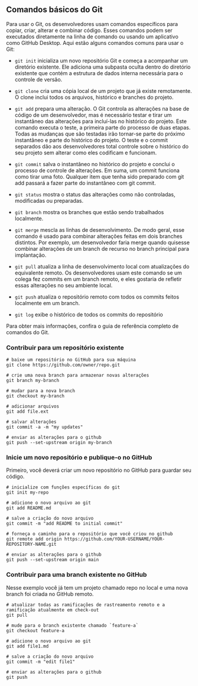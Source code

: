## Comandos básicos do Git

Para usar o Git, os desenvolvedores usam comandos específicos para copiar, criar, alterar e combinar código. Esses comandos podem ser executados diretamente na linha de comando ou usando um aplicativo como GitHub Desktop. Aqui estão alguns comandos comuns para usar o Git:

- `git init` inicializa um novo repositório Git e começa a acompanhar um diretório existente. Ele adiciona uma subpasta oculta dentro do diretório existente que contém a estrutura de dados interna necessária para o controle de versão.

- `git clone` cria uma cópia local de um projeto que já existe remotamente. O clone inclui todos os arquivos, histórico e branches do projeto.

- `git add` prepara uma alteração. O Git controla as alterações na base de código de um desenvolvedor, mas é necessário testar e tirar um instantâneo das alterações para incluí-las no histórico do projeto. Este comando executa o teste, a primeira parte do processo de duas etapas. Todas as mudanças que são testadas irão tornar-se parte do próximo instantâneo e parte do histórico do projeto. O teste e o commit separados dão aos desenvolvedores total controle sobre o histórico do seu projeto sem alterar como eles codificam e funcionam.

- `git commit` salva o instantâneo no histórico do projeto e conclui o processo de controle de alterações. Em suma, um commit funciona como tirar uma foto. Qualquer item que tenha sido preparado com git add passará a fazer parte do instantâneo com git commit.

- `git status` mostra o status das alterações como não controladas, modificadas ou preparadas.

- `git branch` mostra os branches que estão sendo trabalhados localmente.

- `git merge` mescla as linhas de desenvolvimento. De modo geral, esse comando é usado para combinar alterações feitas em dois branches distintos. Por exemplo, um desenvolvedor faria merge quando quisesse combinar alterações de um branch de recurso no branch principal para implantação.

- `git pull` atualiza a linha de desenvolvimento local com atualizações do equivalente remoto. Os desenvolvedores usam este comando se um colega fez commits em um branch remoto, e eles gostaria de refletir essas alterações no seu ambiente local.

- `git push` atualiza o repositório remoto com todos os commits feitos localmente em um branch.

- `git log` exibe o histórico de todos os commits do repositório

Para obter mais informações, confira o guia de referência completo de comandos do Git.

### Contribuir para um repositório existente
```
# baixe um repositório no GitHub para sua máquina
git clone https://github.com/owner/repo.git

# crie uma nova branch para armazenar novas alterações
git branch my-branch

# mudar para a nova branch
git checkout my-branch

# adicionar arquivos
git add file.ext

# salvar alterações
git commit -a -m "my updates"

# enviar as alterações para o github
git push --set-upstream origin my-branch
```

### Inicie um novo repositório e publique-o no GitHub
Primeiro, você deverá criar um novo repositório no GitHub para guardar seu código.
```
# inicialize com funções específicas do git
git init my-repo

# adicione o novo arquivo ao git
git add README.md

# salve a criação do novo arquivo
git commit -m "add README to initial commit"

# forneça o caminho para o repositório que você criou no github
git remote add origin https://github.com/YOUR-USERNAME/YOUR-REPOSITORY-NAME.git

# enviar as alterações para o github
git push --set-upstream origin main
```

### Contribuir para uma branch existente no GitHub
Nesse exemplo você já tem um projeto chamado repo no local e uma nova branch foi criada no GitHub remoto.
```
# atualizar todas as ramificações de rastreamento remoto e a ramificação atualmente em check-out
git pull

# mude para o branch existente chamado `feature-a`
git checkout feature-a

# adicione o novo arquivo ao git
git add file1.md

# salve a criação do novo arquivo
git commit -m "edit file1"

# enviar as alterações para o github
git push
```
